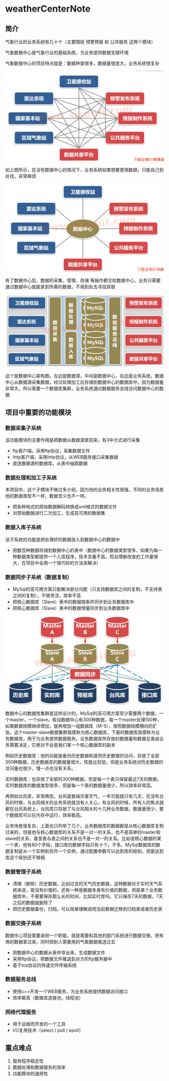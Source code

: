 # weatherCenterNote

## 简介

气象行业的业务系统有几十个（主要围绕 预警预报 和 公共服务 这两个模块）

气象数据中心是气象行业的基础系统，为业务提供数据支撑环境

气象数据中心的项目特点就是：数据种类很多，数据量很庞大，业务系统很复杂

![](./img/QQ截图20220319073032.png)

 如上图所示，在没有数据中心的情况下，业务系统如果想要使用数据，只能自己到处找，非常麻烦

![](./img/QQ截图20220319073322.png)

有了数据中心后，数据的采集，管理，存储 等操作都交给数据中心，业务只需要通过数据中心就能拿到所需的数据，不用到处去寻找获取

![](./img/QQ截图20220319073559.png)

这个是数据中心架构图，左边是数据源，中间是数据中心，右边是业务系统。数据中心从数据源采集数据，经过处理加工后存储到数据中心的数据库中。因为数据量非常大，所以需要一个数据库集群，业务系统通过数据服务总线访问数据中心的数据



## 项目中重要的功能模块



### 数据采集子系统

该功能模块的主要作用是把数据从数据源拿回来，有3中方式进行采集

- ftp客户端，采用ftp协议，采集数据文件
- http客户端，采用http协议，从WEB服务接口采集数据
- 直连数据源的数据库，从表中抽取数据

### 数据处理和加工子系统

本项目中，这个子模块不做过多介绍，因为他的业务相关性很强，不同的业务场景他的数据类型不一样，数据含义也不一样。

- 把各种格式的原始数据解码转换成xml格式的数据文件
- 对原始数据进行二次加工，生成高可用的数据集

### 数据入库子系统

该子系统的功能是把处理好的数据放入到数据中心的数据中

- 把数百种数据存储到数据中心的表中（数据中心的数据类型很多，如果为每一种数据类型都提供一个入库程序，技术含量不高，而且增删改查的工作量很大，在项目中会用一个很巧妙的方法来解决）

### 数据同步子系统（数据复制）

- MySql的高可用方案只能解决部分问题（只支持数据库之间的复制，不支持表之间的复制），不够灵活，效率不高
- 把核心数据库（Slave）表中的数据按条件同步到业务数据库中
- 把核心数据库（Slave）表中的数据增量同步到业务数据库中

![ ](./img/QQ截图20220320080653.png)

数据中心的数据库集群是这样设计的，MySql的高可用方案至少需要两个数据，一个master，一个slave。假设数据中心有300种数据，每一个master处理100种，如果数据规模继续增加，就再增加一组数据库（M-S），按照数据规模横向的扩张。这个master-slave数据集群我摸称为核心数据库，下面的数据库我摸称为业务数据库，用于为业务提供数据服务。业务数据库所存放的数据量和数据总类由业务需要决定，它绝对不会是我们某一个核心数据库的副本

例如历史数据库：他的功能是备份历史数据和提供历史数据的访问，存放了全部300种数据，历史数据库的数据量很大，性能比较低，但是业务系统对历史数据的访问量也很少，慢一点也没有关系。

实时数据库：也存放了全部的300种数据，但是每一个表只保留最近7天的数据。实时数据库的数据类型很多，但是每一个表的数据量很少，所以效率非常高。

再例如台风库，非常典型。台风是极端灾害天气，一年可能就只有几天，在没有台风的时候，与台风相关的业务系统就没有人关心，有台风的时候，所有人的焦点就都在台风系统上，台风库只存放了与台风相关的十几种业务数据，数据量很少，整个数据库可以在内存中运行，效率极高。

业务场景很复杂，上面也只列举了几个。业务数据库的数据都是从核心数据库复制过来的，但是他与核心数据库的关系不是一对一的关系，也不是简单的master和slave的关系，甚至表与表之间的关系也不是一对一的关系。比如说核心数据的某一个表，他有80个字段，接口库的数据字段只有十个，不多。MySql数据库的数据复制是从一个实例到另外一个实例，通过配置参数可以达到库的级别。但是达到库这个级别还不够细

### 数据管理子系统 

- 清理（删除）历史数据。比如过去的天气历史数据，这种数据对于实时天气系统来说，是没有价值的，还有一种是数据本身有价值的数据，但是某个业务数据库中，不需要保存那么长的时间，比如实时库吗，它只保存7天的数据，7天之后的数据就删除了
- 把历史数据备份，归档。可以简单理解成吧当前数据迁移到归档表或者历史表 

### 数据交换子系统

数据中心项目需要承担一个职能，就是需要和其他的部门系统进行数据交换，把有用的数据拿过来，同时把别人需要用的气象数据推送过去

- 把数据中心的数据从表中导出来，生成数据文件
- 采用ftp协议，把数据文件推送到对方的ftp服务器中
- 基于tcp协议的快速文件传输系统

### 数据服务总线

- 使用c++开发一个WEB服务，为业务系统提供数据访问接口
- 效率极高（数据库连接池，线程池）

### 网络代理服务

- 用于运维而开发的一个工具
- I/O复用技术（select / poll / epoll）

## 重点难点

1. 服务程序稳定性
2. 数据处理和数据服务的效率
3. 功能模块的通用性

